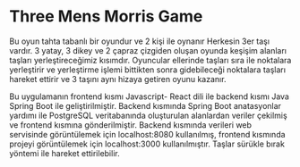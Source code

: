 # Three Mens Morris Game

Bu oyun tahta tabanlı bir oyundur ve 2 kişi ile oynanır Herkesin 3er taşı vardır. 
3 yatay, 3 dikey ve 2 çapraz çizgiden oluşan oyunda keşişim alanları taşları yerleştireceğimiz kısımdır. Oyuncular ellerinde taşları sıra ile noktalara yerleştirir ve yerleştirme işlemi bittikten sonra gidebileceği noktalara taşları hareket ettirir ve 3 taşını aynı hizaya getiren oyunu kazanır. 

Bu uygulamanın frontend kısmı Javascript- React dili ile backend kısmı Java Spring Boot ile geliştirilmiştir. Backend kısmında Spring Boot anatasyonlar yardımı ile PostgreSQL veritabanında oluşturulan alanlardan veriler çekilmiş ve frontend kısmına gönderilmiştir.
Backend kısmında verileri web servisinde görüntülemek için localhost:8080 kullanılmış, frontend kısmında projeyi görüntülemek için localhost:3000 kullanılmıştır. Taşlar sürükle bırak yöntemi ile hareket ettirilebilir. 
